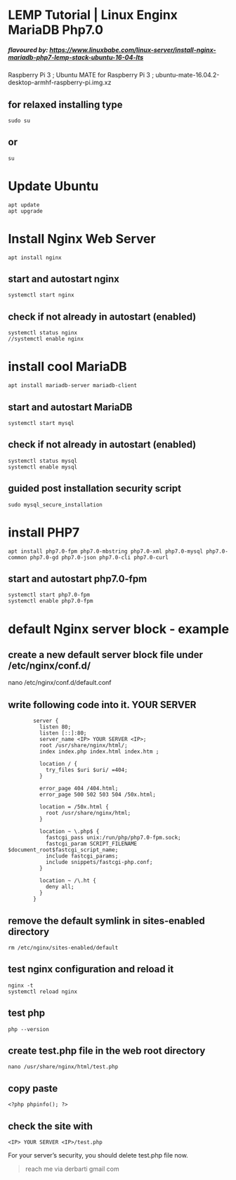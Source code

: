 # LEMP Tutorial | Linux Enginx MariaDB Php7.0
##### flavoured by: https://www.linuxbabe.com/linux-server/install-nginx-mariadb-php7-lemp-stack-ubuntu-16-04-lts
Raspberry Pi 3 ; Ubuntu MATE for Raspberry Pi 3 ; ubuntu-mate-16.04.2-desktop-armhf-raspberry-pi.img.xz

## for relaxed installing type
	sudo su
## or 	
	su


# Update Ubuntu
	apt update
	apt upgrade


# Install Nginx Web Server
	apt install nginx

## start and autostart nginx
	systemctl start nginx

## check if not already in autostart (enabled)
	systemctl status nginx
	//systemctl enable nginx


# install cool MariaDB
	apt install mariadb-server mariadb-client

## start and autostart MariaDB
	systemctl start mysql

## check if not already in autostart (enabled) 	
	systemctl status mysql
	systemctl enable mysql

## guided post installation security script
	sudo mysql_secure_installation


# install PHP7
	apt install php7.0-fpm php7.0-mbstring php7.0-xml php7.0-mysql php7.0-common php7.0-gd php7.0-json php7.0-cli php7.0-curl

## start and autostart php7.0-fpm
	systemctl start php7.0-fpm
	systemctl enable php7.0-fpm




# default Nginx server block - example

## create a new default server block file under /etc/nginx/conf.d/
  nano /etc/nginx/conf.d/default.conf

## write following code into it. <IP> YOUR SERVER <IP>
        	server {
        	  listen 80;
        	  listen [::]:80;
        	  server_name <IP> YOUR SERVER <IP>;
        	  root /usr/share/nginx/html/;
        	  index index.php index.html index.htm ;

        	  location / {
        	    try_files $uri $uri/ =404;
        	  }

        	  error_page 404 /404.html;
        	  error_page 500 502 503 504 /50x.html;

        	  location = /50x.html {
        	    root /usr/share/nginx/html;
        	  }

        	  location ~ \.php$ {
        	    fastcgi_pass unix:/run/php/php7.0-fpm.sock;
        	    fastcgi_param SCRIPT_FILENAME $document_root$fastcgi_script_name;
        	    include fastcgi_params;
        	    include snippets/fastcgi-php.conf;
        	  }

        	  location ~ /\.ht {
        	    deny all;
        	  }
        	}


## remove the default symlink in sites-enabled directory
	rm /etc/nginx/sites-enabled/default

## test nginx configuration and reload it
	nginx -t
	systemctl reload nginx

## test php
	php --version

## create test.php file in the web root directory
	nano /usr/share/nginx/html/test.php

## copy paste
	<?php phpinfo(); ?>

## check the site with
	<IP> YOUR SERVER <IP>/test.php

For your server’s security, you should delete test.php file now.

> reach me via derbarti gmail com
